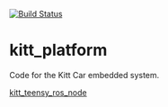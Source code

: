 [![Build Status](https://travis-ci.org/kittcar/kitt_platform.svg?branch=master)](https://travis-ci.org/kittcar/kitt_platform)
# kitt_platform
Code for the Kitt Car embedded system.

[kitt_teensy_ros_node](kitt_teensy_ros_node/README.md)
